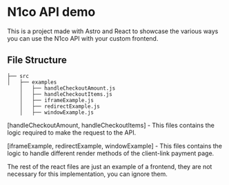 # N1co API demo

This is a project made with Astro and React to showcase the various ways you can use the N1co API with your custom frontend.

## File Structure
```
├── src
│   ├── examples
    │   ├── handleCheckoutAmount.js
    │   ├── handleCheckoutItems.js
    │   ├── iframeExample.js
    │   ├── redirectExample.js
    │   ├── windowExample.js
``````

[handleCheckoutAmount, handleCheckoutItems] - This files contains the logic required to make the request to the API.

[iframeExample, redirectExample, windowExample] - This files contains the logic to handle different render methods of the client-link payment page.

The rest of the react files are just an example of a frontend, they are not necessary for this implementation, you can ignore them.